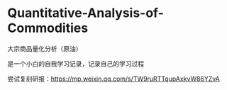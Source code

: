 # Quantitative-Analysis-of-Commodities
大宗商品量化分析（原油）

是一个小白的自我学习记录，记录自己的学习过程

尝试复刻研报：https://mp.weixin.qq.com/s/TW9ruRTTqupAxkvW86YZvA

